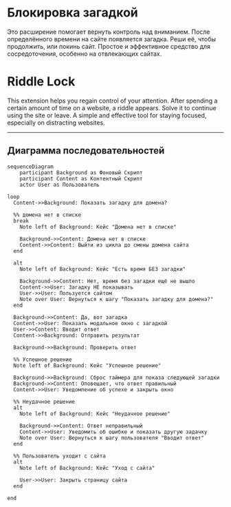 # Блокировка загадкой

Это расширение помогает вернуть контроль над вниманием. После определённого времени на сайте появляется загадка. Реши её, чтобы продолжить, или покинь сайт. Простое и эффективное средство для сосредоточения, особенно на отвлекающих сайтах.

# Riddle Lock

This extension helps you regain control of your attention. After spending a certain amount of time on a website, a riddle appears. Solve it to continue using the site or leave. A simple and effective tool for staying focused, especially on distracting websites.

---

## Диаграмма последовательностей
```mermaid
sequenceDiagram
    participant Background as Фоновый Скрипт
    participant Content as Контентный Скрипт
    actor User as Пользователь

loop
  Content->>Background: Показать загадку для домена?

  %% домена нет в списке
  break
    Note left of Background: Кейс "Домена нет в списке"

    Background->>Content: Домена нет в списке
    Content->>Content: Выйти из цикла до смены домена сайта
  end

  alt
    Note left of Background: Кейс "Есть время БЕЗ загадки"

    Background->>Content: Нет, время без загадки ещё не вышло
    Content->>User: Загадку НЕ показывать
    User->>User: Пользуется сайтом
    Note over User: Вернуться к шагу "Показать загадку для домена?"
  end

  Background->>Content: Да, вот загадка
  Content->>User: Показать модальное окно с загадкой
  User->>Content: Вводит ответ
  Content->>Background: Отправить результат

  Background->>Background: Проверить ответ

  %% Успешное решение
  Note left of Background: Кейс "Успешное решение"

  Background->>Background: Сброс таймера для показа следующей загадки
  Background->>Content: Оповещает, что ответ правильный
  Content->>User: Уведомление об успехе и закрыть окно

  %% Неудачное решение
  alt
    Note left of Background: Кейс "Неудачное решение"

    Background->>Content: Ответ неправильный
    Content->>User: Уведомить об ошибке и показать другую задачку
    Note over User: Вернуться к шагу пользователя "Вводит ответ"
  end

  %% Пользователь уходит с сайта
  alt 
    Note left of Background: Кейс "Уход с сайта"

    User->>User: Закрыть страницу сайта
  end

end
```
